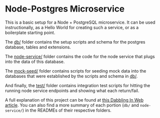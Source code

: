 # Node-Postgres Microservice
This is a basic setup for a Node + PostgreSQL microservice.  It can be used
instructionally, as a Hello World for creating such a service, or as
a boilerplate starting point.

The [db/](db/) folder contains the setup scripts and schema for the postgres database, tables and
extensions.

The [node-service/](node-service/) folder contains the code for the node service that plugs
into the data of this database.

The [mock-seed/](mock-seed/) folder contains scripts for seeding mock data into the databases that were established by the scripts and schema in [db/](db/).

And finally, the [test/](test/) folder contains integration test scripts for hitting the running node service endpoints and showing what each return/fail.

A full explanation of this project can be found at [this Dabbling In Web
article](https://web.dabblingin.com/p/microservice-nodejs-postgresql).
You can also find a more summary of each portion (`db/` and
`node-service/`) in the READMEs of their respective folders.

